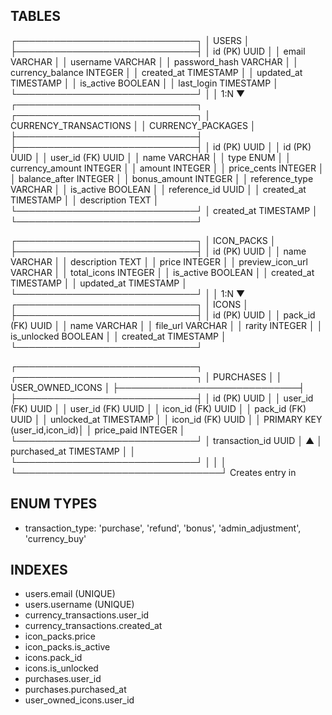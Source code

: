 ## TABLES
┌─────────────────────────────┐
│         USERS               │
├─────────────────────────────┤
│ id (PK)          UUID       │
│ email            VARCHAR    │
│ username         VARCHAR    │
│ password_hash    VARCHAR    │
│ currency_balance INTEGER    │
│ created_at       TIMESTAMP  │
│ updated_at       TIMESTAMP  │
│ is_active        BOOLEAN    │
│ last_login       TIMESTAMP  │
└─────────────────────────────┘
            │
            │ 1:N
            ▼
┌─────────────────────────────┐     ┌─────────────────────────────┐
│    CURRENCY_TRANSACTIONS    │     │      CURRENCY_PACKAGES      │
├─────────────────────────────┤     ├─────────────────────────────┤
│ id (PK)          UUID       │     │ id (PK)          UUID       │
│ user_id (FK)     UUID       │     │ name             VARCHAR    │
│ type             ENUM       │     │ currency_amount  INTEGER    │
│ amount           INTEGER    │     │ price_cents      INTEGER    │
│ balance_after    INTEGER    │     │ bonus_amount     INTEGER    │
│ reference_type   VARCHAR    │     │ is_active        BOOLEAN    │
│ reference_id     UUID       │     │ created_at       TIMESTAMP  │
│ description      TEXT       │     └─────────────────────────────┘
│ created_at       TIMESTAMP  │
└─────────────────────────────┘

┌─────────────────────────────┐
│        ICON_PACKS           │
├─────────────────────────────┤
│ id (PK)          UUID       │
│ name             VARCHAR    │
│ description      TEXT       │
│ price            INTEGER    │
│ preview_icon_url VARCHAR    │
│ total_icons      INTEGER    │
│ is_active        BOOLEAN    │
│ created_at       TIMESTAMP  │
│ updated_at       TIMESTAMP  │
└─────────────────────────────┘
            │
            │ 1:N
            ▼
┌─────────────────────────────┐
│          ICONS              │
├─────────────────────────────┤
│ id (PK)          UUID       │
│ pack_id (FK)     UUID       │
│ name             VARCHAR    │
│ file_url         VARCHAR    │
│ rarity           INTEGER    │
│ is_unlocked      BOOLEAN    │
│ created_at       TIMESTAMP  │
└─────────────────────────────┘

┌─────────────────────────────┐     ┌─────────────────────────────┐
│        PURCHASES            │     │      USER_OWNED_ICONS       │
├─────────────────────────────┤     ├─────────────────────────────┤
│ id (PK)          UUID       │     │ user_id (FK)     UUID       │
│ user_id (FK)     UUID       │     │ icon_id (FK)     UUID       │
│ pack_id (FK)     UUID       │     │ unlocked_at      TIMESTAMP  │
│ icon_id (FK)     UUID       │     │ PRIMARY KEY (user_id,icon_id)│
│ price_paid       INTEGER    │     └─────────────────────────────┘
│ transaction_id   UUID       │              ▲
│ purchased_at     TIMESTAMP  │              │
└─────────────────────────────┘              │
            │                                 │
            └─────────────────────────────────┘
                    Creates entry in


## ENUM TYPES
- transaction_type: 'purchase', 'refund', 'bonus', 'admin_adjustment', 'currency_buy'

## INDEXES
- users.email (UNIQUE)
- users.username (UNIQUE)
- currency_transactions.user_id
- currency_transactions.created_at
- icon_packs.price
- icon_packs.is_active
- icons.pack_id
- icons.is_unlocked
- purchases.user_id
- purchases.purchased_at
- user_owned_icons.user_id
